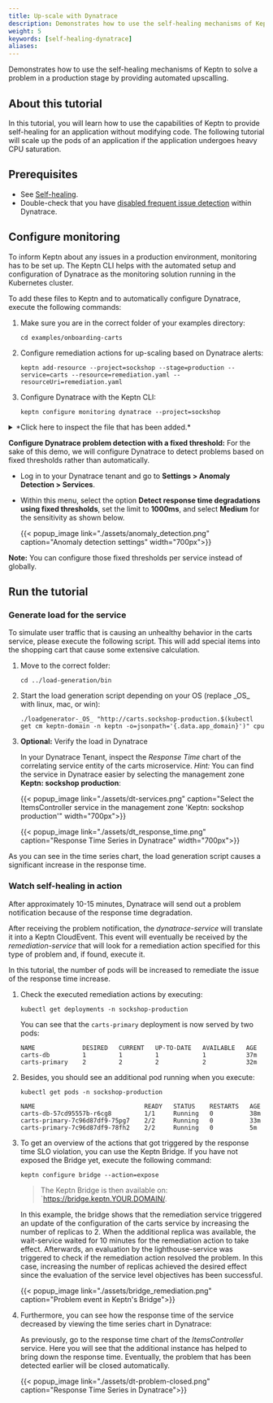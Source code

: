 ```yaml
---
title: Up-scale with Dynatrace
description: Demonstrates how to use the self-healing mechanisms of Keptn with Dynatrace
weight: 5
keywords: [self-healing-dynatrace]
aliases:
---
```

Demonstrates how to use the self-healing mechanisms of Keptn to solve a problem in a production stage by providing automated upscalling.

## About this tutorial

In this tutorial, you will learn how to use the capabilities of Keptn to provide self-healing for an application without modifying code. The following tutorial will scale up the pods of an application if the application undergoes heavy CPU saturation. 

## Prerequisites

- See [Self-healing](../#prerequisites).
- Double-check that you have [disabled frequent issue detection](../../../reference/monitoring/dynatrace/#disable-frequent-issue-detection) within Dynatrace.

## Configure monitoring

To inform Keptn about any issues in a production environment, monitoring has to be set up. The Keptn CLI helps with the automated setup and configuration of Dynatrace as the monitoring solution running in the Kubernetes cluster. 

To add these files to Keptn and to automatically configure Dynatrace, execute the following commands:

1. Make sure you are in the correct folder of your examples directory:
    ```
    cd examples/onboarding-carts
    ```

1. Configure remediation actions for up-scaling based on Dynatrace alerts:

    ```console
    keptn add-resource --project=sockshop --stage=production --service=carts --resource=remediation.yaml --resourceUri=remediation.yaml
    ```

1. Configure Dynatrace with the Keptn CLI:

    ```console
    keptn configure monitoring dynatrace --project=sockshop
    ```

<details><summary>*Click here to inspect the file that has been added.*</summary>

- `remediation.yaml`

  ```yaml
  remediations:
  - name: response_time_p90
    actions:
    - action: scaling
      value: +1
  - name: Response time degradation
    actions:
    - action: scaling
      value: +1
  ```

</details>
</p>

**Configure Dynatrace problem detection with a fixed threshold:** For the sake of this demo, we will configure Dynatrace to detect problems based on fixed thresholds rather than automatically. 

* Log in to your Dynatrace tenant and go to **Settings > Anomaly Detection > Services**.

* Within this menu, select the option **Detect response time degradations using fixed thresholds**, set the limit to **1000ms**, and select **Medium** for the sensitivity as shown below.

    {{< popup_image
        link="./assets/anomaly_detection.png"
        caption="Anomaly detection settings"
        width="700px">}}

**Note:** You can configure those fixed thresholds per service instead of globally.

## Run the tutorial


### Generate load for the service

To simulate user traffic that is causing an unhealthy behavior in the carts service, please execute the following script. This will add special items into the shopping cart that cause some extensive calculation.

1. Move to the correct folder:

    ```console
    cd ../load-generation/bin
    ```

1. Start the load generation script depending on your OS (replace \_OS\_ with linux, mac, or win):

    ```console
    ./loadgenerator-_OS_ "http://carts.sockshop-production.$(kubectl get cm keptn-domain -n keptn -o=jsonpath='{.data.app_domain}')" cpu
    ```

1. **Optional:** Verify the load in Dynatrace

    In your Dynatrace Tenant, inspect the *Response Time* chart of the correlating service entity of the carts microservice. *Hint:* You can find the service 
    in Dynatrace easier by selecting the management zone **Keptn: sockshop production**:

    {{< popup_image
        link="./assets/dt-services.png"
        caption="Select the ItemsController service in the management zone 'Keptn: sockshop production'"
        width="700px">}}
        
    {{< popup_image
        link="./assets/dt_response_time.png"
        caption="Response Time Series in Dynatrace"
        width="700px">}}

As you can see in the time series chart, the load generation script causes a significant increase in the response time.

### Watch self-healing in action

After approximately 10-15 minutes, Dynatrace will send out a problem notification because of the response time degradation. 

After receiving the problem notification, the *dynatrace-service* will translate it into a Keptn CloudEvent. This event will eventually be received by the *remediation-service* that will look for a remediation action specified for this type of problem and, if found, execute it.

In this tutorial, the number of pods will be increased to remediate the issue of the response time increase. 

1. Check the executed remediation actions by executing:

    ```console
    kubectl get deployments -n sockshop-production
    ```

    You can see that the `carts-primary` deployment is now served by two pods:

    ```console
    NAME             DESIRED   CURRENT   UP-TO-DATE   AVAILABLE   AGE
    carts-db         1         1         1            1           37m
    carts-primary    2         2         2            2           32m
    ```

1. Besides, you should see an additional pod running when you execute:

    ```console
    kubectl get pods -n sockshop-production
    ```

    ```console
    NAME                              READY   STATUS    RESTARTS   AGE
    carts-db-57cd95557b-r6cg8         1/1     Running   0          38m
    carts-primary-7c96d87df9-75pg7    2/2     Running   0          33m
    carts-primary-7c96d87df9-78fh2    2/2     Running   0          5m
    ```

1. To get an overview of the actions that got triggered by the response time SLO violation, you can use the Keptn Bridge. If you have not exposed the Bridge yet, execute the following command:

    ```console 
    keptn configure bridge --action=expose
    ```
    > The Keptn Bridge is then available on: `https://bridge.keptn.YOUR.DOMAIN/. 

    In this example, the bridge shows that the remediation service triggered an update of the configuration of the carts service by increasing the number of replicas to 2. When the additional replica was available, the wait-service waited for 10 minutes for the remediation action to take effect. Afterwards, an evaluation by the lighthouse-service was triggered to check if the remediation action resolved the problem. In this case, increasing the number of replicas achieved the desired effect since the evaluation of the service level objectives has been successful.
    
    {{< popup_image
    link="./assets/bridge_remediation.png"
    caption="Problem event in Keptn's Bridge">}}
    
1. Furthermore, you can see how the response time of the service decreased by viewing the time series chart in Dynatrace:

    As previously, go to the response time chart of the *ItemsController* service. Here you will see that the additional instance has helped to bring down the response time.
    Eventually, the problem that has been detected earlier will be closed automatically.

    {{< popup_image
    link="./assets/dt-problem-closed.png"
    caption="Response Time Series in Dynatrace">}}
